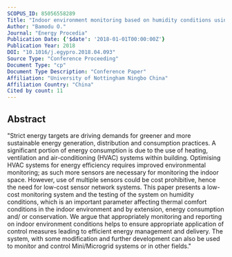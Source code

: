 ```yaml
---
SCOPUS_ID: 85056558289
Title: "Indoor environment monitoring based on humidity conditions using a low-cost sensor network"
Author: "Bamodu O."
Journal: "Energy Procedia"
Publication Date: {'$date': '2018-01-01T00:00:00Z'}
Publication Year: 2018
DOI: "10.1016/j.egypro.2018.04.093"
Source Type: "Conference Proceeding"
Document Type: "cp"
Document Type Description: "Conference Paper"
Affiliation: "University of Nottingham Ningbo China"
Affiliation Country: "China"
Cited by count: 11
---
```


## Abstract
"Strict energy targets are driving demands for greener and more sustainable energy generation, distribution and consumption practices. A significant portion of energy consumption is due to the use of heating, ventilation and air-conditioning (HVAC) systems within building. Optimising HVAC systems for energy efficiency requires improved environmental monitoring; as such more sensors are necessary for monitoring the indoor space. However, use of multiple sensors could be cost prohibitive, hence the need for low-cost sensor network systems. This paper presents a low-cost monitoring system and the testing of the system on humidity conditions, which is an important parameter affecting thermal comfort conditions in the indoor environment and by extension, energy consumption and/ or conservation. We argue that appropriately monitoring and reporting on indoor environment conditions helps to ensure appropriate application of control measures leading to efficient energy management and delivery. The system, with some modification and further development can also be used to monitor and control Mini/Microgrid systems or in other fields."
